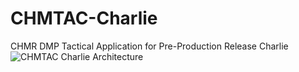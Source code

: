 # CHMTAC-Charlie
CHMR DMP Tactical Application for Pre-Production Release Charlie
![CHMTAC Charlie Architecture](https://github.com/user-attachments/assets/2d6a00cc-9f1a-40ca-9216-ce3854f1d9be)
